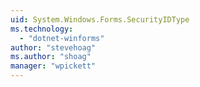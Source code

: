 ```yaml
---
uid: System.Windows.Forms.SecurityIDType
ms.technology: 
  - "dotnet-winforms"
author: "stevehoag"
ms.author: "shoag"
manager: "wpickett"
---
```

